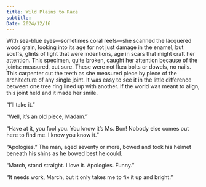 ```yaml
---
title: Wild Plains to Race
subtitle: 
Date: 2024/12/16
---
```


With sea-blue eyes—sometimes coral reefs—she scanned the lacquered wood grain, looking into its age for not just damage in the enamel, but scuffs, glints of light that were indentions, age in scars that might craft her attention. This specimen, quite broken, caught her attention because of the joints: measured, cut sure. These were not Ikea bolts or dowels, no nails. This carpenter cut the teeth as she measured piece by piece of the architecture of any single joint. It was easy to see it in the little difference between one tree ring lined up with another. If the world was meant to align, this joint held and it made her smile.

“I’ll take it.”

“Well, it’s an old piece, Madam.”

“Have at it, you fool you. You know it’s Ms. Bon! Nobody else comes out here to find me. I know you know it.”

“Apologies.” The man, aged seventy or more, bowed and took his helmet beneath his shins as he bowed best he could.

“March, stand straight. I love it. Apologies. Funny.”

“It needs work, March, but it only takes me to fix it up and bright.”